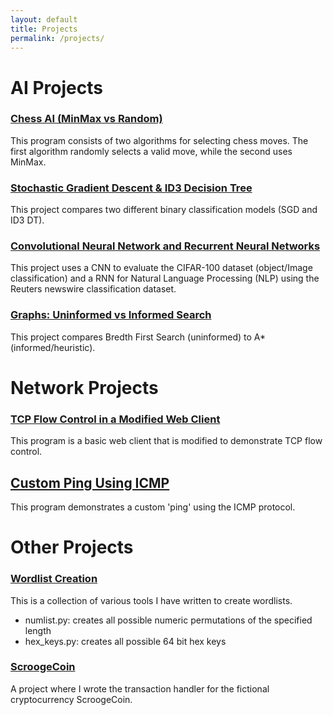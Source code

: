 ```yaml
---
layout: default
title: Projects 
permalink: /projects/
---
```

# AI Projects
### [Chess AI (MinMax vs Random)](https://colab.research.google.com/drive/1jq7Ur6EGqN6bNQ9ytXGtnf4FSGfIpwPD)
This program consists of two algorithms for selecting chess moves. The first algorithm randomly selects a valid move, while the second uses MinMax.

### [Stochastic Gradient Descent & ID3 Decision Tree](https://colab.research.google.com/drive/1Lmte5chcUrgygus6gbrhUu-Oag7Sv7g7?usp=sharing)
This project compares two different binary classification models (SGD and ID3 DT).

### [Convolutional Neural Network and Recurrent Neural Networks](https://colab.research.google.com/drive/1_3ZlE0ayoA8yNihjkYcQNT_eEnIb_zV-?usp=sharing)
This project uses a CNN to evaluate the CIFAR-100 dataset (object/Image classification) and a RNN for Natural Language Processing (NLP) using the Reuters newswire classification dataset.

### [Graphs: Uninformed vs Informed Search](https://colab.research.google.com/drive/1MpsRwayXhSvUhW9MVJX8YctMEGxyIkmb?usp=sharing)
This project compares Bredth First Search (uninformed) to A* (informed/heuristic).

# Network Projects
### [TCP Flow Control in a Modified Web Client](https://github.com/tfrank0651/BasicWebClient)
This program is a basic web client that is modified to demonstrate TCP flow control.

## [Custom Ping Using ICMP](https://github.com/tfrank0651/CustomPing)
This program demonstrates a custom 'ping' using the ICMP protocol.

# Other Projects
### [Wordlist Creation](https://github.com/tfrank0651/Wordlist_Creation)
This is a collection of various tools I have written to create wordlists.
- numlist.py: creates all possible numeric permutations of the specified length
- hex_keys.py: creates all possible 64 bit hex keys

### [ScroogeCoin](https://github.com/tfrank0651/scroogecoin)
A project where I wrote the transaction handler for the fictional cryptocurrency ScroogeCoin.
